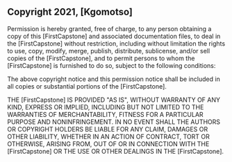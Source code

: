 ## Copyright 2021, [Kgomotso]

Permission is hereby granted, free of charge, to any person obtaining a copy of this [FirstCapstone] and associated documentation files, to deal in the [FirstCapstone] without restriction, including without limitation the rights to use, copy, modify, merge, publish, distribute, sublicense, and/or sell copies of the [FirstCapstone], and to permit persons to whom the [FirstCapstone] is furnished to do so, subject to the following conditions:

The above copyright notice and this permission notice shall be included in all copies or substantial portions of the [FirstCapstone].

THE [FirstCapstone] IS PROVIDED "AS IS", WITHOUT WARRANTY OF ANY KIND, EXPRESS OR IMPLIED, INCLUDING BUT NOT LIMITED TO THE WARRANTIES OF MERCHANTABILITY, FITNESS FOR A PARTICULAR PURPOSE AND NONINFRINGEMENT. IN NO EVENT SHALL THE AUTHORS OR COPYRIGHT HOLDERS BE LIABLE FOR ANY CLAIM, DAMAGES OR OTHER LIABILITY, WHETHER IN AN ACTION OF CONTRACT, TORT OR OTHERWISE, ARISING FROM, OUT OF OR IN CONNECTION WITH THE [FirstCapstone] OR THE USE OR OTHER DEALINGS IN THE [FirstCapstone].
